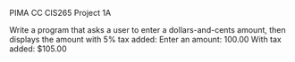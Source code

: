PIMA CC CIS265 Project 1A

Write a program that asks a user to enter a dollars-and-cents amount,
then displays the amount with 5% tax added:
Enter an amount: 100.00
With tax added: $105.00
